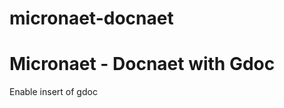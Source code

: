 # micronaet-docnaet
Micronaet - Docnaet with Gdoc
====================================

Enable insert of gdoc
